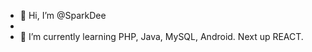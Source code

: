 - 👋 Hi, I’m @SparkDee
-
- 🌱 I’m currently learning PHP, Java, MySQL, Android. Next up REACT.


<!---
SparkDee/SparkDee is a ✨ special ✨ repository because its `README.md` (this file) appears on your GitHub profile.
You can click the Preview link to take a look at your changes.
--->
